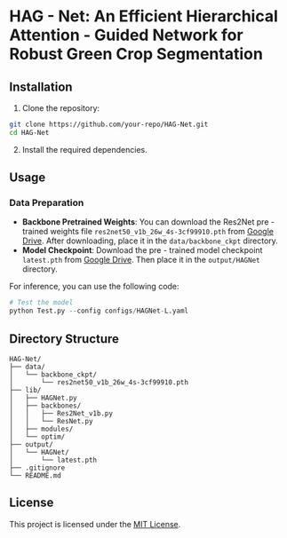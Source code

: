 # HAG - Net: An Efficient Hierarchical Attention - Guided Network for Robust Green Crop Segmentation

## Installation
1. Clone the repository:
```bash
git clone https://github.com/your-repo/HAG-Net.git
cd HAG-Net
```
2. Install the required dependencies.

## Usage
### Data Preparation
- **Backbone Pretrained Weights**: You can download the Res2Net pre - trained weights file `res2net50_v1b_26w_4s-3cf99910.pth` from [Google Drive](https://drive.google.com/file/d/15g4Xr7s7nLCsqK0lYI8sEdG00G8Sndw2/view?usp=drive_link). After downloading, place it in the `data/backbone_ckpt` directory.
- **Model Checkpoint**: Download the pre - trained model checkpoint `latest.pth` from [Google Drive](https://drive.google.com/file/d/1nEOS_Dr2iDUfZ034wIvheXljZQECk7Lm/view?usp=drive_link). Then place it in the `output/HAGNet` directory.


For inference, you can use the following code:
```python
# Test the model
python Test.py --config configs/HAGNet-L.yaml
```

## Directory Structure
```
HAG-Net/
├── data/
│   └── backbone_ckpt/
│       └── res2net50_v1b_26w_4s-3cf99910.pth
├── lib/
│   ├── HAGNet.py
│   ├── backbones/
│   │   ├── Res2Net_v1b.py
│   │   └── ResNet.py
│   ├── modules/
│   └── optim/
├── output/
│   └── HAGNet/
│       └── latest.pth
├── .gitignore
└── README.md
```

## License
This project is licensed under the [MIT License](https://opensource.org/licenses/MIT).
